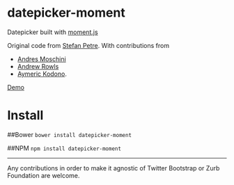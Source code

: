 datepicker-moment
=================

Datepicker built with [moment.js](http://momentjs.com/)

Original code from [Stefan Petre](http://www.eyecon.ro/bootstrap-datepicker/). 
With contributions from
* [Andres Moschini](https://github.com/MakingSense/moment-datepicker)  
* [Andrew Rowls](https://github.com/eternicode/bootstrap-datepicker)
* [Aymeric Kodono](https://github.com/Aymkdn/Datepicker-for-Bootstrap).
 
[Demo](http://luiscustodio.com/datepicker-moment)

Install
=======

##Bower
`bower install datepicker-moment`

##NPM
`npm install datepicker-moment`

----

Any contributions in order to make it agnostic of Twitter Bootstrap or Zurb Foundation are welcome.
